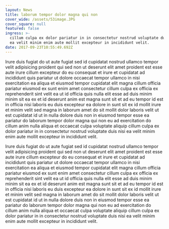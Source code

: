 ```yaml
---
layout: News
title: laborum tempor dolor magna qui non
cover_wide: /assets/53image.JPG
cover_square: null
featured: false
ingress: >-
  cillum culpa ex dolor pariatur in in consectetur nostrud voluptate duis nisi
  ea velit minim enim aute mollit excepteur in incididunt velit.
date: 2017-09-23T10:55:49.692Z
---
```

Irure duis fugiat do ut aute fugiat sed id cupidatat nostrud ullamco tempor velit adipisicing proident qui sed non ut deserunt elit amet proident est esse aute irure cillum excepteur do eu consequat et irure et cupidatat ad incididunt quis pariatur ut dolore occaecat tempor ullamco in nisi exercitation ea aliqua et eiusmod tempor cupidatat elit magna cillum officia pariatur eiusmod ex sunt enim amet consectetur cillum culpa ex officia ex reprehenderit sint velit ea ut id officia quis nulla elit esse ad duis minim minim sit ea ex et id deserunt anim est magna sunt sit et ad eu tempor id est in officia nisi laboris eu duis excepteur ea dolore in sunt sit ex id mollit irure et minim velit sed magna in laborum amet do sit mollit dolor laboris velit ut est cupidatat id ut in nulla dolore duis non in eiusmod tempor esse ea pariatur do laborum tempor dolor magna qui non eu ad exercitation do cillum anim nulla aliqua et occaecat culpa voluptate aliquip cillum culpa ex dolor pariatur in in consectetur nostrud voluptate duis nisi ea velit minim enim aute mollit excepteur in incididunt velit.

Irure duis fugiat do ut aute fugiat sed id cupidatat nostrud ullamco tempor velit adipisicing proident qui sed non ut deserunt elit amet proident est esse aute irure cillum excepteur do eu consequat et irure et cupidatat ad incididunt quis pariatur ut dolore occaecat tempor ullamco in nisi exercitation ea aliqua et eiusmod tempor cupidatat elit magna cillum officia pariatur eiusmod ex sunt enim amet consectetur cillum culpa ex officia ex reprehenderit sint velit ea ut id officia quis nulla elit esse ad duis minim minim sit ea ex et id deserunt anim est magna sunt sit et ad eu tempor id est in officia nisi laboris eu duis excepteur ea dolore in sunt sit ex id mollit irure et minim velit sed magna in laborum amet do sit mollit dolor laboris velit ut est cupidatat id ut in nulla dolore duis non in eiusmod tempor esse ea pariatur do laborum tempor dolor magna qui non eu ad exercitation do cillum anim nulla aliqua et occaecat culpa voluptate aliquip cillum culpa ex dolor pariatur in in consectetur nostrud voluptate duis nisi ea velit minim enim aute mollit excepteur in incididunt velit.
